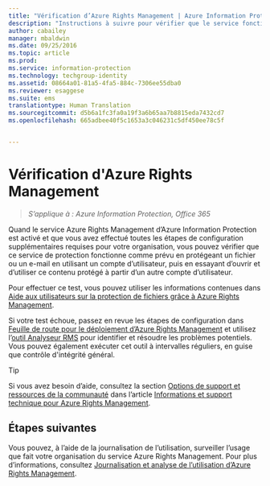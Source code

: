 ```yaml
---
title: "Vérification d’Azure Rights Management | Azure Information Protection"
description: "Instructions à suivre pour vérifier que le service fonctionne comme prévu. Pour cela, protégez un fichier ou un e-mail en utilisant un compte d’utilisateur, puis essayez d’ouvrir et d’utiliser ce contenu protégé à partir d’un autre compte d’utilisateur."
author: cabailey
manager: mbaldwin
ms.date: 09/25/2016
ms.topic: article
ms.prod: 
ms.service: information-protection
ms.technology: techgroup-identity
ms.assetid: 08664a01-81a5-4fa5-884c-7306ee55dba0
ms.reviewer: esaggese
ms.suite: ems
translationtype: Human Translation
ms.sourcegitcommit: d5b6a1fc3fa0a19f3a6b65aa7b8815eda7432cd7
ms.openlocfilehash: 665adbee40f5c1653a3c046231c5df450ee78c5f


---
```


# Vérification d'Azure Rights Management

>*S’applique à : Azure Information Protection, Office 365*

Quand le service Azure Rights Management d’Azure Information Protection est activé et que vous avez effectué toutes les étapes de configuration supplémentaires requises pour votre organisation, vous pouvez vérifier que ce service de protection fonctionne comme prévu en protégeant un fichier ou un e-mail en utilisant un compte d’utilisateur, puis en essayant d’ouvrir et d’utiliser ce contenu protégé à partir d’un autre compte d’utilisateur.

Pour effectuer ce test, vous pouvez utiliser les informations contenues dans [Aide aux utilisateurs sur la protection de fichiers grâce à Azure Rights Management](help-users.md).

Si votre test échoue, passez en revue les étapes de configuration dans [Feuille de route pour le déploiement d’Azure Rights Management](../plan-design/deployment-roadmap.md) et utilisez l’[outil Analyseur RMS](http://www.microsoft.com/en-us/download/details.aspx?id=46437) pour identifier et résoudre les problèmes potentiels. Vous pouvez également exécuter cet outil à intervalles réguliers, en guise que contrôle d'intégrité général.

> [!TIP]
> Si vous avez besoin d’aide, consultez la section [Options de support et ressources de la communauté](../get-started/information-support.md#support-options-and-community-resources) dans l’article [Informations et support technique pour Azure Rights Management](../get-started/information-support.md).

## Étapes suivantes

Vous pouvez, à l’aide de la journalisation de l’utilisation, surveiller l’usage que fait votre organisation du service Azure Rights Management. Pour plus d’informations, consultez [Journalisation et analyse de l’utilisation d’Azure Rights Management](log-analyze-usage.md).






<!--HONumber=Sep16_HO4-->


